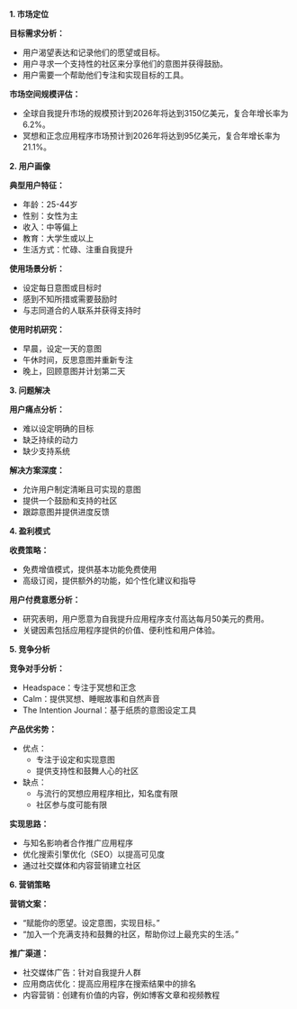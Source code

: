 **1. 市场定位**

**目标需求分析：**

* 用户渴望表达和记录他们的愿望或目标。
* 用户寻求一个支持性的社区来分享他们的意图并获得鼓励。
* 用户需要一个帮助他们专注和实现目标的工具。

**市场空间规模评估：**

* 全球自我提升市场的规模预计到2026年将达到3150亿美元，复合年增长率为6.2%。
* 冥想和正念应用程序市场预计到2026年将达到95亿美元，复合年增长率为21.1%。

**2. 用户画像**

**典型用户特征：**

* 年龄：25-44岁
* 性别：女性为主
* 收入：中等偏上
* 教育：大学生或以上
* 生活方式：忙碌、注重自我提升

**使用场景分析：**

* 设定每日意图或目标时
* 感到不知所措或需要鼓励时
* 与志同道合的人联系并获得支持时

**使用时机研究：**

* 早晨，设定一天的意图
* 午休时间，反思意图并重新专注
* 晚上，回顾意图并计划第二天

**3. 问题解决**

**用户痛点分析：**

* 难以设定明确的目标
* 缺乏持续的动力
* 缺少支持系统

**解决方案深度：**

* 允许用户制定清晰且可实现的意图
* 提供一个鼓励和支持的社区
* 跟踪意图并提供进度反馈

**4. 盈利模式**

**收费策略：**

* 免费增值模式，提供基本功能免费使用
* 高级订阅，提供额外的功能，如个性化建议和指导

**用户付费意愿分析：**

* 研究表明，用户愿意为自我提升应用程序支付高达每月50美元的费用。
* 关键因素包括应用程序提供的价值、便利性和用户体验。

**5. 竞争分析**

**竞争对手分析：**

* Headspace：专注于冥想和正念
* Calm：提供冥想、睡眠故事和自然声音
* The Intention Journal：基于纸质的意图设定工具

**产品优劣势：**

* 优点：
    * 专注于设定和实现意图
    * 提供支持性和鼓舞人心的社区
* 缺点：
    * 与流行的冥想应用程序相比，知名度有限
    * 社区参与度可能有限

**实现思路：**

* 与知名影响者合作推广应用程序
* 优化搜索引擎优化（SEO）以提高可见度
* 通过社交媒体和内容营销建立社区

**6. 营销策略**

**营销文案：**

* “赋能你的愿望。设定意图，实现目标。”
* “加入一个充满支持和鼓舞的社区，帮助你过上最充实的生活。”

**推广渠道：**

* 社交媒体广告：针对自我提升人群
* 应用商店优化：提高应用程序在搜索结果中的排名
* 内容营销：创建有价值的内容，例如博客文章和视频教程